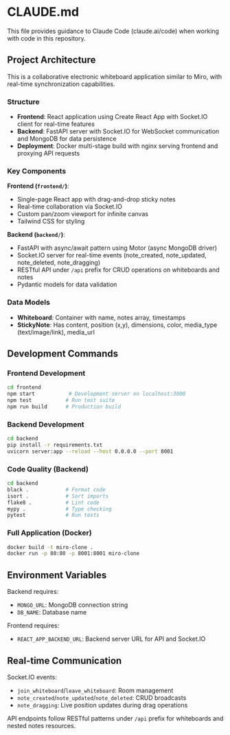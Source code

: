 # CLAUDE.md

This file provides guidance to Claude Code (claude.ai/code) when working with code in this repository.

## Project Architecture

This is a collaborative electronic whiteboard application similar to Miro, with real-time synchronization capabilities.

### Structure
- **Frontend**: React application using Create React App with Socket.IO client for real-time features
- **Backend**: FastAPI server with Socket.IO for WebSocket communication and MongoDB for data persistence
- **Deployment**: Docker multi-stage build with nginx serving frontend and proxying API requests

### Key Components

**Frontend (`frontend/`)**:
- Single-page React app with drag-and-drop sticky notes
- Real-time collaboration via Socket.IO
- Custom pan/zoom viewport for infinite canvas
- Tailwind CSS for styling

**Backend (`backend/`)**:
- FastAPI with async/await pattern using Motor (async MongoDB driver)
- Socket.IO server for real-time events (note_created, note_updated, note_deleted, note_dragging)
- RESTful API under `/api` prefix for CRUD operations on whiteboards and notes
- Pydantic models for data validation

### Data Models
- **Whiteboard**: Container with name, notes array, timestamps
- **StickyNote**: Has content, position (x,y), dimensions, color, media_type (text/image/link), media_url

## Development Commands

### Frontend Development
```bash
cd frontend
npm start           # Development server on localhost:3000
npm test           # Run test suite
npm run build      # Production build
```

### Backend Development
```bash
cd backend
pip install -r requirements.txt
uvicorn server:app --reload --host 0.0.0.0 --port 8001
```

### Code Quality (Backend)
```bash
cd backend
black .            # Format code
isort .            # Sort imports
flake8 .           # Lint code
mypy .             # Type checking
pytest             # Run tests
```

### Full Application (Docker)
```bash
docker build -t miro-clone .
docker run -p 80:80 -p 8001:8001 miro-clone
```

## Environment Variables

Backend requires:
- `MONGO_URL`: MongoDB connection string
- `DB_NAME`: Database name

Frontend requires:
- `REACT_APP_BACKEND_URL`: Backend server URL for API and Socket.IO

## Real-time Communication

Socket.IO events:
- `join_whiteboard`/`leave_whiteboard`: Room management
- `note_created`/`note_updated`/`note_deleted`: CRUD broadcasts
- `note_dragging`: Live position updates during drag operations

API endpoints follow RESTful patterns under `/api` prefix for whiteboards and nested notes resources.